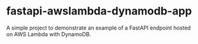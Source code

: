 # fastapi-awslambda-dynamodb-app
A simple project to demonstrate an example of a FastAPI endpoint hosted on AWS Lambda with DynamoDB.
